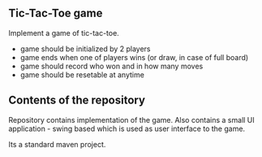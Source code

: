 ## Tic-Tac-Toe game

Implement a game of tic-tac-toe.
- game should be initialized by 2 players
- game ends when one of players wins (or draw, in case of full board)
- game should record who won and in how many moves
- game should be resetable at anytime

## Contents of the repository

Repository contains implementation of the game. Also contains a small UI application - swing based which is used as user interface to the game.

Its a standard maven project.